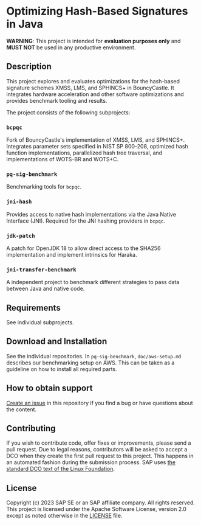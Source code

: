 # Optimizing Hash-Based Signatures in Java

<!--- Register repository https://api.reuse.software/register, then add REUSE badge:
[![REUSE status](https://api.reuse.software/badge/github.com/SAP-samples/REPO-NAME)](https://api.reuse.software/info/github.com/SAP-samples/REPO-NAME)
-->

**WARNING**: This project is intended for **evaluation purposes only** and **MUST NOT** be used in any productive environment.

## Description

This project explores and evaluates optimizations for the hash-based signature schemes XMSS, LMS, and SPHINCS+ in BouncyCastle. It integrates hardware acceleration and other software optimizations and provides benchmark tooling and results.

The project consists of the following subprojects:

### ``bcpqc``

Fork of BouncyCastle's implementation of XMSS, LMS, and SPHINCS+. Integrates parameter sets specified in NIST SP 800-208, optimized hash function implementations, parallelized hash tree traversal, and implementations of WOTS-BR and WOTS+C.

### ``pq-sig-benchmark``

Benchmarking tools for ``bcpqc``.

### ``jni-hash``

Provides access to native hash implementations via the Java Native Interface (JNI). Required for the JNI hashing providers in ``bcpqc``.

### ``jdk-patch``

A patch for OpenJDK 18 to allow direct access to the SHA256 implementation and implement intrinsics for Haraka.

### ``jni-transfer-benchmark``

A independent project to benchmark different strategies to pass data between Java and native code.

## Requirements

See individual subprojects.

## Download and Installation

See the individual repositories. In ``pq-sig-benchmark``, ``doc/aws-setup.md`` describes our benchmarking setup on AWS. This can be taken as a guideline on how to install all required parts.

## How to obtain support
[Create an issue](https://github.com/SAP-samples/<repository-name>/issues) in this repository if you find a bug or have questions about the content.
 
## Contributing
If you wish to contribute code, offer fixes or improvements, please send a pull request. Due to legal reasons, contributors will be asked to accept a DCO when they create the first pull request to this project. This happens in an automated fashion during the submission process. SAP uses [the standard DCO text of the Linux Foundation](https://developercertificate.org/).

## License
Copyright (c) 2023 SAP SE or an SAP affiliate company. All rights reserved. This project is licensed under the Apache Software License, version 2.0 except as noted otherwise in the [LICENSE](LICENSE) file.

